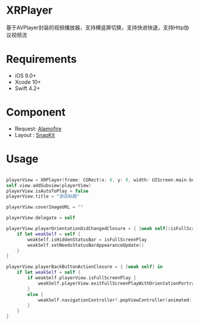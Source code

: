 # XRPlayer

基于AVPlayer封装的视频播放器，支持横竖屏切换，支持快进快退，支持Http协议视频流

# Requirements
* iOS 9.0+
* Xcode 10+
* Swift 4.2+

# Component
* Request: [Alamofire](https://github.com/Alamofire/Alamofire)
* Layout : [SnapKit](https://github.com/SnapKit)

# Usage
```swift

playerView = XRPlayer(frame: CGRect(x: 0, y: 0, width: UIScreen.main.bounds.size.width, height: UIScreen.main.bounds.size.width / 16.0 * 10.0), url: url)
self.view.addSubview(playerView)
playerView.isAutoToPlay = false
playerView.title = "测试标题"

playerView.coverImageURL = ""

playerView.delegate = self

playerView.playerOrientationDidChangedClosure = { [weak self](isFullScreenPlay) in
    if let weakSelf = self {
        weakSelf.isHiddenStatusBar = isFullScreenPlay
        weakSelf.setNeedsStatusBarAppearanceUpdate()
    }
}

playerView.playerBackButtonActionClosure = { [weak self] in
    if let weakSelf = self {
        if weakSelf.playerView.isFullScreenPlay {
            weakSelf.playerView.exitFullScreenPlayWithOrientationPortraint()
        }
        else {
            weakSelf.navigationController?.popViewController(animated: true)
        }
    }
}

```
